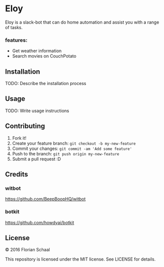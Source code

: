 # Eloy
Eloy is a slack-bot that can do home automation and assist you with a range of tasks.

### features:
  - Get weather information
  - Search movies on CouchPotato

## Installation
TODO: Describe the installation process
## Usage
TODO: Write usage instructions
## Contributing
1. Fork it!
2. Create your feature branch: `git checkout -b my-new-feature`
3. Commit your changes: `git commit -am 'Add some feature'`
4. Push to the branch: `git push origin my-new-feature`
5. Submit a pull request :D

## Credits

### witbot
https://github.com/BeepBoopHQ/witbot

### botkit
https://github.com/howdyai/botkit

## License
© 2016 Florian Schaal

This repository is licensed under the MIT license. See LICENSE for details.
